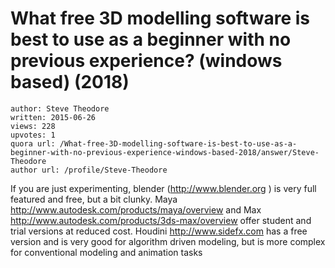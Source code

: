# What free 3D modelling software is best to use as a beginner with no previous experience? (windows based) (2018)

	author: Steve Theodore
	written: 2015-06-26
	views: 228
	upvotes: 1
	quora url: /What-free-3D-modelling-software-is-best-to-use-as-a-beginner-with-no-previous-experience-windows-based-2018/answer/Steve-Theodore
	author url: /profile/Steve-Theodore


If you are just experimenting, blender (http://www.blender.org ) is very full featured and free, but a bit clunky. Maya http://www.autodesk.com/products/maya/overview and Max http://www.autodesk.com/products/3ds-max/overview offer student and trial versions at reduced cost. Houdini http://www.sidefx.com has a free version and is very good for algorithm driven modeling, but is more complex for conventional modeling and animation tasks

